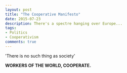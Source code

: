 ```yaml
---
layout: post
title: "The Cooperative Manifesto"
date: 2015-07-23
description: There's a spectre hanging over Europe...
tags:
- Politics
- Cooperativism
comments: true
---
```

'There is no such thing as society'




**WORKERS OF THE WORLD, COOPERATE.**
